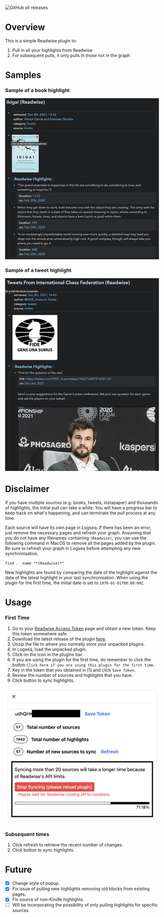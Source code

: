![GitHub all releases](https://img.shields.io/github/downloads/hkgnp/logseq-readwise-plugin/total)

# Overview

This is a simple Readwise plugin to:

1. Pull in all your highlights from Readwise
2. For subsequent pulls, it only pulls in those not in the graph

# Samples

### Sample of a book highlight

![](/screenshots/sample-highlights.png)

### Sample of a tweet highlight

![](/screenshots/sample-tweet.png)

# Disclaimer

If you have multiple sources (e.g. books, tweets, instapaper) and thousands of highlights, the initial pull can take a while. You will have a progress bar to keep track on what's happening, and can terminate the pull process at any time.

Each source will have its own page in Logseq. If there has been an error, just remove the necessary pages and refresh your graph. Assuming that you do not have any filenames containing `(Readwise)`, you can use the following command in MacOS to remove all the pages added by the plugin. Be sure to refresh your graph in Logseq before attempting any new synchronisation.

`find . -name "*(Readwise)*"`

New highlights are found by comparing the date of the highlight against the date of the latest highlight in your last synchronisation. When using the plugin for the first time, the initial date is set to `1970-01-01T00:00:00Z`.

# Usage

### First Time

1. Go to your [Readwise Access Token](https://readwise.io/access_token) page and obtain a new token. Keep this token somewhere safe.
2. Download the latest release of the plugin [here](https://github.com/hkgnp/logseq-readwise-plugin/releases).
3. Unzip the file to where you normally store your unpacked plugins.
4. In Logseq, load the unpacked plugin.
5. Click on the icon in the plugins bar.
6. If you are using the plugin for the first time, do remember to click the button `Click here if you are using this plugin for the first time`.
7. Key in the token that you obtained in (1) and click `Save Token`.
8. Review the number of sources and highlights that you have.
9. Click button to sync highlights.

![](/screenshots/sync.png)

### Subsequent times

1. Click refresh to retrieve the recent number of changes.
2. Click button to sync highlights.

# Future

- [x] Change style of popup.
- [x] Fix issue of pulling new highlights removing old blocks from existing pages.
- [x] Fix source of non-Kindle highlights.
- [ ] Will be incorporating the possibility of only pulling highlights for specific sources.
